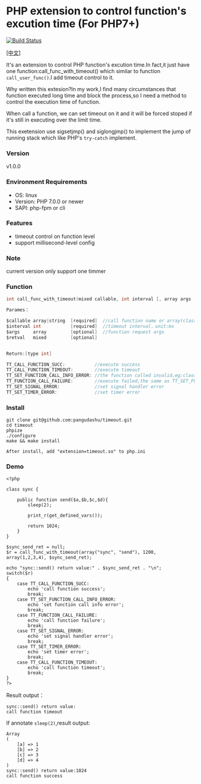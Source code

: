 # PHP extension to control function's excution time (For PHP7+)
[![Build Status](https://travis-ci.org/pangudashu/timeout.svg?branch=master)](https://travis-ci.org/pangudashu/timeout)

[[中文]](https://github.com/pangudashu/timeout/blob/master/README_ZH.md)

It's an extension to control PHP function's excution time.In fact,it just have one function:call_func_with_timeout() which similar to function `call_user_func()`.I add timeout control to it.

Why written this extesion?In my work,I find many circumstances that function executed long time and block the process,so I need a method to control the execution time of function.

When call a function, we can set timeout on it and it will be forced stoped if it's still in executing over the limit time.

This exetension use sigsetjmp() and siglongjmp() to implement the jump of running stack which like PHP's `try-catch` implement.

### Version
v1.0.0

### Environment Requirements
* OS: linux
* Version: PHP 7.0.0 or newer
* SAPI: php-fpm or cli

### Features
* timeout control on function level
* support millisecond-level config

### Note
current version only support one timmer

### Function

```c
int call_func_with_timeout(mixed callable, int interval [, array args [, mixed retval]]

Parames：

$callable array|string  [required]  //call function name or array(class|object, method)
$interval int           [required]  //timeout interval，unit:ms
$args     array         [optional]  //function request args
$retval   mixed         [optional]


Return:[type int]

TT_CALL_FUNCTION_SUCC:           //execute success
TT_CALL_FUNCTION_TIMEOUT:        //execute timeout
TT_SET_FUNCTION_CALL_INFO_ERROR: //the function called invalid,eg:class or object not exist
TT_FUNCTION_CALL_FAILURE:        //execute failed,the same as TT_SET_FUNCTION_CALL_INFO_ERROR,eg:function not exist
TT_SET_SIGNAL_ERROR:             //set signal handler error
TT_SET_TIMER_ERROR:              //set timer error
```

### Install

    git clone git@github.com:pangudashu/timeout.git
    cd timeout
    phpize
    ./configure
    make && make install

    After install, add "extension=timeout.so" to php.ini

### Demo

    <?php

    class sync {

        public function send($a,$b,$c,$d){
            sleep(2);

            print_r(get_defined_vars());

            return 1024;
        }
    }

    $sync_send_ret = null;
    $r = call_func_with_timeout(array("sync", "send"), 1200, array(1,2,3,4), $sync_send_ret);

    echo "sync::send() return value:" . $sync_send_ret . "\n";
    switch($r)
    {
        case TT_CALL_FUNCTION_SUCC:
            echo 'call function success';
            break;
        case TT_SET_FUNCTION_CALL_INFO_ERROR:
            echo 'set function call info error';
            break;
        case TT_FUNCTION_CALL_FAILURE:
            echo 'call function failure';
            break;
        case TT_SET_SIGNAL_ERROR:
            echo 'set signal handler error';
            break;
        case TT_SET_TIMER_ERROR:
            echo 'set timer error';
            break;
        case TT_CALL_FUNCTION_TIMEOUT:
            echo 'call function timeout';
            break;
    }
    ?>

Result output：

    sync::send() return value:
    call function timeout
     
If annotate `sleep(2)`,result output:
    
    Array
    (
        [a] => 1
        [b] => 2
        [c] => 3
        [d] => 4
    )
    sync::send() return value:1024
    call function success 


